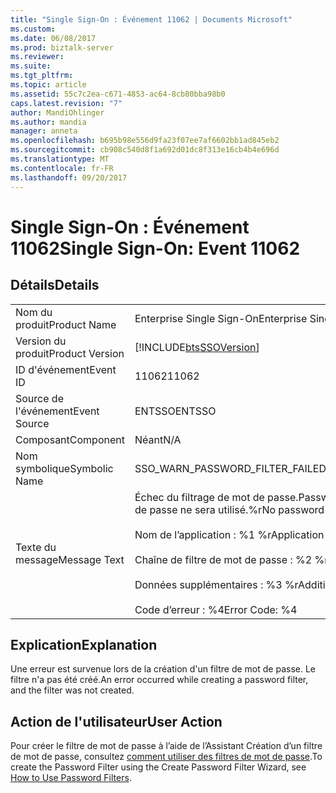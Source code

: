 ```yaml
---
title: "Single Sign-On : Événement 11062 | Documents Microsoft"
ms.custom: 
ms.date: 06/08/2017
ms.prod: biztalk-server
ms.reviewer: 
ms.suite: 
ms.tgt_pltfrm: 
ms.topic: article
ms.assetid: 55c7c2ea-c671-4853-ac64-8cb80bba98b0
caps.latest.revision: "7"
author: MandiOhlinger
ms.author: mandia
manager: anneta
ms.openlocfilehash: b695b98e556d9fa23f07ee7af6602bb1ad845eb2
ms.sourcegitcommit: cb908c540d8f1a692d01dc8f313e16cb4b4e696d
ms.translationtype: MT
ms.contentlocale: fr-FR
ms.lasthandoff: 09/20/2017
---
```

# <a name="single-sign-on-event-11062"></a><span data-ttu-id="80848-102">Single Sign-On : Événement 11062</span><span class="sxs-lookup"><span data-stu-id="80848-102">Single Sign-On: Event 11062</span></span>
## <a name="details"></a><span data-ttu-id="80848-103">Détails</span><span class="sxs-lookup"><span data-stu-id="80848-103">Details</span></span>  
  
|||  
|-|-|  
|<span data-ttu-id="80848-104">Nom du produit</span><span class="sxs-lookup"><span data-stu-id="80848-104">Product Name</span></span>|<span data-ttu-id="80848-105">Enterprise Single Sign-On</span><span class="sxs-lookup"><span data-stu-id="80848-105">Enterprise Single Sign-On</span></span>|  
|<span data-ttu-id="80848-106">Version du produit</span><span class="sxs-lookup"><span data-stu-id="80848-106">Product Version</span></span>|[!INCLUDE[btsSSOVersion](../includes/btsssoversion-md.md)]|  
|<span data-ttu-id="80848-107">ID d'événement</span><span class="sxs-lookup"><span data-stu-id="80848-107">Event ID</span></span>|<span data-ttu-id="80848-108">11062</span><span class="sxs-lookup"><span data-stu-id="80848-108">11062</span></span>|  
|<span data-ttu-id="80848-109">Source de l'événement</span><span class="sxs-lookup"><span data-stu-id="80848-109">Event Source</span></span>|<span data-ttu-id="80848-110">ENTSSO</span><span class="sxs-lookup"><span data-stu-id="80848-110">ENTSSO</span></span>|  
|<span data-ttu-id="80848-111">Composant</span><span class="sxs-lookup"><span data-stu-id="80848-111">Component</span></span>|<span data-ttu-id="80848-112">Néant</span><span class="sxs-lookup"><span data-stu-id="80848-112">N/A</span></span>|  
|<span data-ttu-id="80848-113">Nom symbolique</span><span class="sxs-lookup"><span data-stu-id="80848-113">Symbolic Name</span></span>|<span data-ttu-id="80848-114">SSO_WARN_PASSWORD_FILTER_FAILED</span><span class="sxs-lookup"><span data-stu-id="80848-114">SSO_WARN_PASSWORD_FILTER_FAILED</span></span>|  
|<span data-ttu-id="80848-115">Texte du message</span><span class="sxs-lookup"><span data-stu-id="80848-115">Message Text</span></span>|<span data-ttu-id="80848-116">Échec du filtrage de mot de passe.</span><span class="sxs-lookup"><span data-stu-id="80848-116">Password filtering failed.</span></span> <span data-ttu-id="80848-117">Aucun filtre de mot de passe ne sera utilisé.%r</span><span class="sxs-lookup"><span data-stu-id="80848-117">No password filter will be used.%r</span></span><br /><br /> <span data-ttu-id="80848-118">Nom de l’application : %1 %r</span><span class="sxs-lookup"><span data-stu-id="80848-118">Application Name: %1%r</span></span><br /><br /> <span data-ttu-id="80848-119">Chaîne de filtre de mot de passe : %2 %r</span><span class="sxs-lookup"><span data-stu-id="80848-119">Password Filter String: %2%r</span></span><br /><br /> <span data-ttu-id="80848-120">Données supplémentaires : %3 %r</span><span class="sxs-lookup"><span data-stu-id="80848-120">Additional Data: %3%r</span></span><br /><br /> <span data-ttu-id="80848-121">Code d’erreur : %4</span><span class="sxs-lookup"><span data-stu-id="80848-121">Error Code: %4</span></span>|  
  
## <a name="explanation"></a><span data-ttu-id="80848-122">Explication</span><span class="sxs-lookup"><span data-stu-id="80848-122">Explanation</span></span>  
 <span data-ttu-id="80848-123">Une erreur est survenue lors de la création d'un filtre de mot de passe. Le filtre n'a pas été créé.</span><span class="sxs-lookup"><span data-stu-id="80848-123">An error occurred while creating a password filter, and the filter was not created.</span></span>  
  
## <a name="user-action"></a><span data-ttu-id="80848-124">Action de l'utilisateur</span><span class="sxs-lookup"><span data-stu-id="80848-124">User Action</span></span>  
 <span data-ttu-id="80848-125">Pour créer le filtre de mot de passe à l’aide de l’Assistant Création d’un filtre de mot de passe, consultez [comment utiliser des filtres de mot de passe](../core/how-to-use-password-filters.md).</span><span class="sxs-lookup"><span data-stu-id="80848-125">To create the Password Filter using the Create Password Filter Wizard, see [How to Use Password Filters](../core/how-to-use-password-filters.md).</span></span>